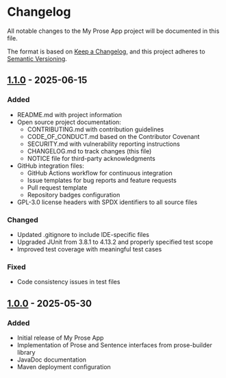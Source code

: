# Changelog

All notable changes to the My Prose App project will be documented in this file.

The format is based on [Keep a Changelog](https://keepachangelog.com/en/1.0.0/),
and this project adheres to [Semantic Versioning](https://semver.org/spec/v2.0.0.html).

## [1.1.0] - 2025-06-15

### Added
- README.md with project information
- Open source project documentation:
  - CONTRIBUTING.md with contribution guidelines
  - CODE_OF_CONDUCT.md based on the Contributor Covenant
  - SECURITY.md with vulnerability reporting instructions
  - CHANGELOG.md to track changes (this file)
  - NOTICE file for third-party acknowledgments
- GitHub integration files:
  - GitHub Actions workflow for continuous integration
  - Issue templates for bug reports and feature requests
  - Pull request template
  - Repository badges configuration
- GPL-3.0 license headers with SPDX identifiers to all source files

### Changed
- Updated .gitignore to include IDE-specific files
- Upgraded JUnit from 3.8.1 to 4.13.2 and properly specified test scope
- Improved test coverage with meaningful test cases

### Fixed
- Code consistency issues in test files

## [1.0.0] - 2025-05-30

### Added
- Initial release of My Prose App
- Implementation of Prose and Sentence interfaces from prose-builder library
- JavaDoc documentation
- Maven deployment configuration

[1.1.0]: https://github.com/joha1na/my-prose-app/compare/v1.0.0...v1.1.0
[1.0.0]: https://github.com/joha1na/my-prose-app/releases/tag/v1.0.0
